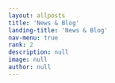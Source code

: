 ```yaml
---
layout: allposts
title: 'News & Blog'
landing-title: 'News & Blog'
nav-menu: true
rank: 2
description: null
image: null
author: null
---
```

